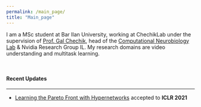 ```yaml
---
permalink: /main_page/
title: "Main_page"
---
```


I am a MSc student at Bar Ilan University, working at ChechikLab under the supervision of <a href="https://chechiklab.biu.ac.il/~gal/"> Prof. Gal Chechik</a>, head of the <a href="http://chechiklab.biu.ac.il/"> Computational Neurobiology Lab</a> & Nvidia Research Group IL. My research domains are video understanding and multitask learning.

<br>
<h4>Recent Updates</h4>
<hr>
<ul><li><a href="https://avivnavon.github.io/ParetoHN/">Learning the Pareto Front with Hypernetworks</a>  accepted to <strong>ICLR 2021</strong></li></ul>